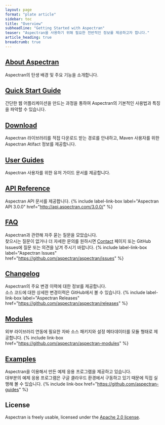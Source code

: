 ```yaml
---
layout: page
format: "plate article"
sidebar: toc
title: "Overview"
subheadline: "Getting Started with Aspectran"
teaser: "Aspectran을 사용하기 위해 필요한 전반적인 정보를 제공하고자 합니다."
article_heading: true
breadcrumb: true
---
```


## [About Aspectran](/info/)
Aspectran의 탄생 배경 및 주요 기능을 소개합니다.

## [Quick Start Guide](/getting-started/quickstart/)
간단한 웹 어플리케이션을 만드는 과정을 통하여 Aspectran의 기본적인 사용법과 특징을 파악할 수 있습니다.

## [Download](/getting-started/download/)
Aspectran 라이브러리를 적접 다운로드 받는 경로를 안내하고, Maven 사용자를 위한 Aspectran Atifact 정보를 제공합니다.

## [User Guides](/docs/guides/)
Aspectran 사용자를 위한 유저 가이드 문서를 제공합니다.

## [API Reference](/docs/api/)
Aspectran API 문서를 제공합니다.
{% include label-link-box label="Aspectran API 3.0.0" href="http://api.aspectran.com/3.0.0/" %}

## [FAQ](/docs/faq/)
Aspectran과 관련해 자주 묻는 질문을 모았습니다.  
찾으시는 질문이 없거나 더 자세한 문의를 원하시면 [Contact](/contact/) 페이지 또는 GitHub Issues에 질문 또는 의견을 남겨 주시기 바랍니다.
{% include label-link-box label="Aspectran Issues" href="https://github.com/aspectran/aspectran/issues" %}

## [Changelog](/docs/changelog/)
Aspectran의 주요 변경 이력에 대한 정보를 제공합니다.  
소스 코드에 대한 상세한 변경이력은 GitHub에서 볼 수 있습니다.
{% include label-link-box label="Aspectran Releases" href="https://github.com/aspectran/aspectran/releases" %}

## [Modules](/modules/)
외부 라이브러리 연동에 필요한 자바 소스 패키지와 설정 메타데이터를 모듈 형태로 제공합니다.
{% include link-box href="https://github.com/aspectran/aspectran-modules" %}

## [Examples](/examples/)
Aspectran을 이용해서 만든 예제 응용 프로그램을 제공하고 있습니다.  
대부분의 예제 응용 프로그램은 구글 클라우드 환경에서 구동하고 있기 때문에 직접 실행해 볼 수 있습니다.
{% include link-box href="https://github.com/aspectran-guides" %}

## License
Aspectran is freely usable, licensed under the [Apache 2.0 license](http://www.apache.org/licenses/LICENSE-2.0).
